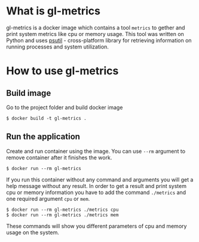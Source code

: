 # What is gl-metrics
gl-metrics is a docker image which contains a tool `metrics` to gether and print system metrics like cpu or memory usage. This tool was written on Python and uses [psutil](https://psutil.readthedocs.io) - cross-platform library for retrieving information on running processes and system utilization.

# How to use gl-metrics
## Build image
Go to the project folder and build docker image
```
$ docker build -t gl-metrics .
```

## Run the application
Create and run container using the image.  You can use `--rm` argument to remove container after it finishes the work. 
```
$ docker run --rm gl-metrics
```
If you run this container without any command and arguments you will get a help message without any result. In order to get a result and print system cpu or memory information you have to add the command `./metrics` and one required argument `cpu` or `mem`.
```
$ docker run --rm gl-metrics ./metrics cpu
$ docker run --rm gl-metrics ./metrics mem
```
These commands will show you different parameters of cpu and memory usage on the system.
